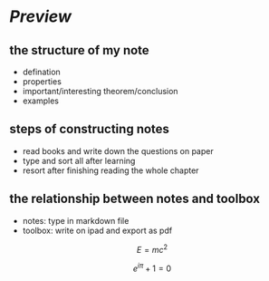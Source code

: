 # *Preview*

## the structure of my note

- defination
- properties
- important/interesting theorem/conclusion
- examples

## steps of constructing notes

- read books and write down the questions on paper
- type and sort all after learning
- resort after finishing reading the whole chapter 

## the relationship between notes and toolbox

- notes: type in markdown file
- toolbox: write on ipad and export as pdf


$$E = {mc}^2$$

$$e^{i\pi} + 1 = 0$$
